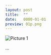 ```yaml
---
layout: post
title:  ""
date:   0000-01-01
preview: 01p.png
---
```


![Picture 1]({{site.baseurl}}/images/01.png?auto=yes)

...
